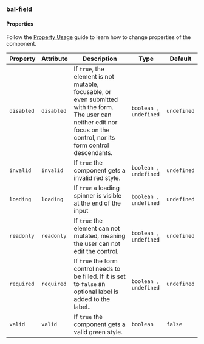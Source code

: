 ### bal-field
 
#### Properties

Follow the [Property Usage](https://design.baloise.dev/?path=/docs/implementation-property--page) guide to learn how to change properties of the component.

| Property   | Attribute  | Description                                                                                                                                                              | Type                     | Default     |
| ---------- | ---------- | ------------------------------------------------------------------------------------------------------------------------------------------------------------------------ | ------------------------ | ----------- |
| `disabled` | `disabled` | If `true`, the element is not mutable, focusable, or even submitted with the form. The user can neither edit nor focus on the control, nor its form control descendants. | `boolean `, ` undefined` | `undefined` |
| `invalid`  | `invalid`  | If `true` the component gets a invalid red style.                                                                                                                        | `boolean `, ` undefined` | `undefined` |
| `loading`  | `loading`  | If `true` a loading spinner is visible at the end of the input                                                                                                           | `boolean `, ` undefined` | `undefined` |
| `readonly` | `readonly` | If `true` the element can not mutated, meaning the user can not edit the control.                                                                                        | `boolean `, ` undefined` | `undefined` |
| `required` | `required` | If `true` the form control needs to be filled. If it is set to `false` an optional label is added to the label..                                                         | `boolean `, ` undefined` | `undefined` |
| `valid`    | `valid`    | If `true` the component gets a valid green style.                                                                                                                        | `boolean`                | `false`     |


 